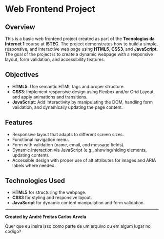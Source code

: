# Web Frontend Project

## Overview

This is a basic web frontend project created as part of the **Tecnologias da Internet 1** course at **ISTEC**. The project demonstrates how to build a simple, responsive, and interactive web page using **HTML5**, **CSS3**, and **JavaScript**. The goal of the project is to create a dynamic webpage with a responsive layout, form validation, and accessibility features.

## Objectives

- **HTML5**: Use semantic HTML tags and proper structure.
- **CSS3**: Implement responsive design using Flexbox and/or Grid Layout, and apply animations and transitions.
- **JavaScript**: Add interactivity by manipulating the DOM, handling form validation, and dynamically updating the page content.

## Features

- Responsive layout that adapts to different screen sizes.
- Functional navigation menu.
- Form with validation (name, email, and message fields).
- Dynamic interaction via JavaScript (e.g., showing/hiding elements, updating content).
- Accessible design with proper use of alt attributes for images and ARIA labels where needed.

## Technologies Used

- **HTML5** for structuring the webpage.
- **CSS3** for styling and responsive layout.
- **JavaScript** for dynamic content manipulation and form validation.

---

**Created by André Freitas Carlos Arvela**

Quer que eu insira isso como parte de um arquivo ou em algum lugar no código?